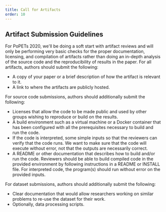 ```yaml
---
title: Call for Artifacts
order: 10
---
```


## Artifact Submission Guidelines

For PoPETs 2020, we'll be doing a soft start with artifact reviews and will only
be performing very basic checks for the proper documentation, licensing, and
compilation of artifacts rather than doing an in-depth analysis of the source
code and the reproducibility of results in the paper. For all artifacts, authors
should submit the following:

- A copy of your paper or a brief description of how the artifact is relevant to
  it.
- A link to where the artifacts are publicly hosted.

For source code submissions, authors should additionally submit the following:

- Licenses that allow the code to be made public and used by other groups
  wishing to reproduce or build on the results.
- A build environment such as a virtual machine or a Docker container that has
  been configured with all the prerequisites necessary to build and run the
  code.
- If the code is interpreted, some simple inputs so that the reviewers can
  verify that the code runs. We want to make sure that the code will execute
  without error, not that the outputs are necessarily correct.
- A README or other documentation that describes how to build and/or run the
  code. Reviewers should be able to build compiled code in the provided
  environment by following instructions in a README or INSTALL file. For
  interpreted code, the program(s) should run without error on the provided
  inputs.

For dataset submissions, authors should additionally submit the following:

- Clear documentation that would allow researchers working on similar problems
  to re-use the dataset for their work.
- Optionally, data processing scripts.